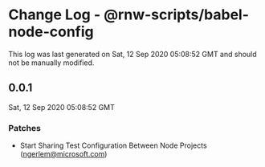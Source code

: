 # Change Log - @rnw-scripts/babel-node-config

This log was last generated on Sat, 12 Sep 2020 05:08:52 GMT and should not be manually modified.

<!-- Start content -->

## 0.0.1

Sat, 12 Sep 2020 05:08:52 GMT

### Patches

- Start Sharing Test Configuration Between Node Projects (ngerlem@microsoft.com)
